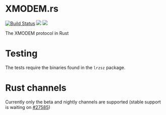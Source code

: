 # XMODEM.rs

[![Build Status](https://travis-ci.org/awelkie/xmodem.rs.svg?branch=master)](https://travis-ci.org/awelkie/xmodem.rs)
[![](https://img.shields.io/crates/v/xmodem.rs.svg)](https://crates.io/crates/xmodem)
[![](https://img.shields.io/crates/l/xmodem.rs.svg)](https://crates.io/crates/xmodem)

The XMODEM protocol in Rust

# Testing
The tests require the binaries found in the `lrzsz` package.

# Rust channels
Currently only the beta and nightly channels are supported (stable support is waiting on [#27585](https://github.com/rust-lang/rust/issues/27585))
